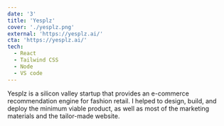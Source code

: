 ```yaml
---
date: '3'
title: 'Yesplz'
cover: './yesplz.png'
external: 'https://yesplz.ai/'
cta: 'https://yesplz.ai/'
tech:
  - React
  - Tailwind CSS
  - Node
  - VS code
---
```


Yesplz is a silicon valley startup that provides an e-commerce recommendation engine for fashion retail. I helped to design, build, and deploy the minimum viable product, as well as most of the marketing materials and the tailor-made website.
